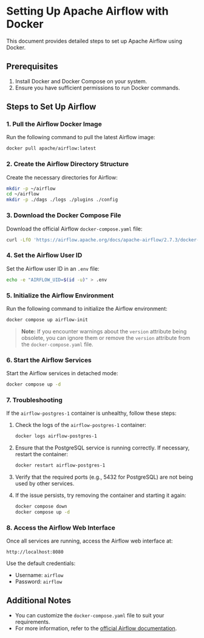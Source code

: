 # Setting Up Apache Airflow with Docker

This document provides detailed steps to set up Apache Airflow using Docker.

## Prerequisites

1. Install Docker and Docker Compose on your system.
2. Ensure you have sufficient permissions to run Docker commands.

## Steps to Set Up Airflow

### 1. Pull the Airflow Docker Image

Run the following command to pull the latest Airflow image:

```bash
docker pull apache/airflow:latest
```

### 2. Create the Airflow Directory Structure

Create the necessary directories for Airflow:

```bash
mkdir -p ~/airflow
cd ~/airflow
mkdir -p ./dags ./logs ./plugins ./config
```

### 3. Download the Docker Compose File

Download the official Airflow `docker-compose.yaml` file:

```bash
curl -LfO 'https://airflow.apache.org/docs/apache-airflow/2.7.3/docker-compose.yaml'
```

### 4. Set the Airflow User ID

Set the Airflow user ID in an `.env` file:

```bash
echo -e "AIRFLOW_UID=$(id -u)" > .env
```

### 5. Initialize the Airflow Environment

Run the following command to initialize the Airflow environment:

```bash
docker compose up airflow-init
```

> **Note:** If you encounter warnings about the `version` attribute being obsolete, you can ignore them or remove the `version` attribute from the `docker-compose.yaml` file.

### 6. Start the Airflow Services

Start the Airflow services in detached mode:

```bash
docker compose up -d
```

### 7. Troubleshooting

If the `airflow-postgres-1` container is unhealthy, follow these steps:

1. Check the logs of the `airflow-postgres-1` container:

   ```bash
   docker logs airflow-postgres-1
   ```

2. Ensure that the PostgreSQL service is running correctly. If necessary, restart the container:

   ```bash
   docker restart airflow-postgres-1
   ```

3. Verify that the required ports (e.g., 5432 for PostgreSQL) are not being used by other services.

4. If the issue persists, try removing the container and starting it again:

   ```bash
   docker compose down
   docker compose up -d
   ```

### 8. Access the Airflow Web Interface

Once all services are running, access the Airflow web interface at:

```
http://localhost:8080
```

Use the default credentials:
- Username: `airflow`
- Password: `airflow`

## Additional Notes

- You can customize the `docker-compose.yaml` file to suit your requirements.
- For more information, refer to the [official Airflow documentation](https://airflow.apache.org/docs/).
